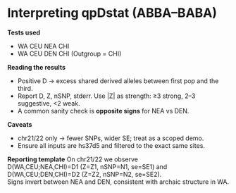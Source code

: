 # Interpreting qpDstat (ABBA–BABA)

**Tests used**
- WA CEU NEA CHI
- WA CEU DEN CHI
(Outgroup = CHI)

**Reading the results**
- Positive D → excess shared derived alleles between first pop and the third.
- Report D, Z, nSNP, stderr. Use |Z| as strength: ≥3 strong, 2–3 suggestive, <2 weak.
- A common sanity check is **opposite signs** for NEA vs DEN.

**Caveats**
- chr21/22 only → fewer SNPs, wider SE; treat as a scoped demo.
- Ensure all inputs are hs37d5 and filtered to the exact same sites.

**Reporting template**
On chr21/22 we observe  
D(WA,CEU;NEA,CHI)=D1 (Z=Z1, nSNP=N1, se=SE1) and  
D(WA,CEU;DEN,CHI)=D2 (Z=Z2, nSNP=N2, se=SE2).  
Signs invert between NEA and DEN, consistent with archaic structure in WA.
